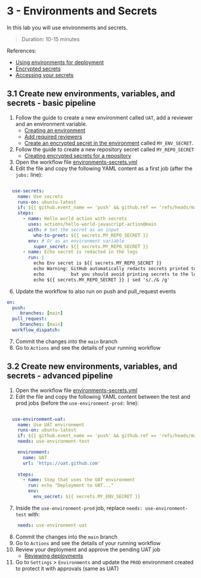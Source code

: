 # 3 - Environments and Secrets
In this lab you will use environments and secrets.
> Duration: 10-15 minutes

References:
- [Using environments for deployment](https://docs.github.com/en/actions/deployment/targeting-different-environments/using-environments-for-deployment)
- [Encrypted secrets](https://docs.github.com/en/actions/security-guides/encrypted-secrets)
- [Accessing your secrets](https://docs.github.com/en/actions/security-guides/encrypted-secrets#accessing-your-secrets)

## 3.1 Create new environments, variables, and secrets - basic pipeline

1. Follow the guide to create a new environment called `UAT`, add a reviewer and an environment variable.
    - [Creating an environment](https://docs.github.com/en/actions/deployment/targeting-different-environments/using-environments-for-deployment#creating-an-environment)
    - [Add required reviewers](https://docs.github.com/en/actions/deployment/targeting-different-environments/using-environments-for-deployment#required-reviewers)
    - [Create an encrypted secret in the environment](https://docs.github.com/en/actions/security-guides/encrypted-secrets#creating-encrypted-secrets-for-an-environment) called `MY_ENV_SECRET`.
2. Follow the guide to create a new repository secret called `MY_REPO_SECRET`
    - [Creating encrypted secrets for a repository](https://docs.github.com/en/actions/security-guides/encrypted-secrets#creating-encrypted-secrets-for-a-repository)
4. Open the workflow file [environments-secrets.yml](/.github/workflows/environments-secrets.yml)
5. Edit the file and copy the following YAML content as a first job (after the `jobs:` line):
```YAML

  use-secrets:
    name: Use secrets
    runs-on: ubuntu-latest
    if: ${{ github.event_name == 'push' && github.ref == 'refs/heads/main' }}
    steps:
      - name: Hello world action with secrets
        uses: actions/hello-world-javascript-action@main
        with: # Set the secret as an input
          who-to-greet: ${{ secrets.MY_REPO_SECRET }}
        env: # Or as an environment variable
          super_secret: ${{ secrets.MY_REPO_SECRET }}
      - name: Echo secret is redacted in the logs
        run: |
          echo Env secret is ${{ secrets.MY_REPO_SECRET }}
          echo Warning: GitHub automatically redacts secrets printed to the log, 
          echo          but you should avoid printing secrets to the log intentionally.
          echo ${{ secrets.MY_REPO_SECRET }} | sed 's/./& /g'
```
6. Update the workflow to also run on push and pull_request events
```YAML
on:
  push:
     branches: [main]
  pull_request:
     branches: [main]
  workflow_dispatch:    
```
7. Commit the changes into the `main` branch
8. Go to `Actions` and see the details of your running workflow


## 3.2 Create new environments, variables, and secrets - advanced pipeline

1. Open the workflow file [environments-secrets.yml](/.github/workflows/environments-secrets.yml)
2. Edit the file and copy the following YAML content between the test and prod jobs (before the `use-environment-prod:` line):
```YAML

  use-environment-uat:
    name: Use UAT environment
    runs-on: ubuntu-latest
    if: ${{ github.event_name == 'push' && github.ref == 'refs/heads/main' }}
    needs: use-environment-test

    environment:
      name: UAT
      url: 'https://uat.github.com'
    
    steps:
      - name: Step that uses the UAT environment
        run: echo "Deployment to UAT..."
        env: 
          env_secret: ${{ secrets.MY_ENV_SECRET }}

```
7. Inside the `use-environment-prod` job, replace `needs: use-environment-test` with:
```YAML
    needs: use-environment-uat
```
8. Commit the changes into the `main` branch
9. Go to `Actions` and see the details of your running workflow
10. Review your deployment and approve the pending UAT job
    - [Reviewing deployments](https://docs.github.com/en/actions/managing-workflow-runs/reviewing-deployments)
11. Go to `Settings` > `Environments` and update the `PROD` environment created to protect it with approvals (same as UAT)
